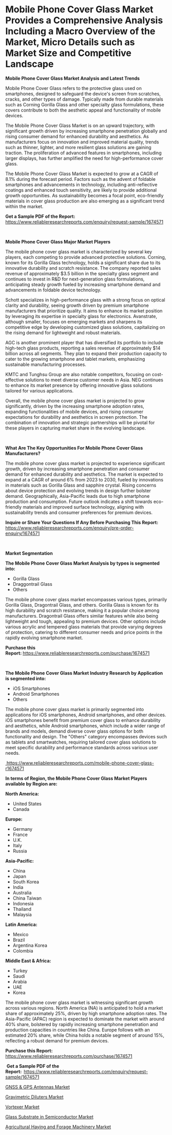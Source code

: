 <p><h1>Mobile Phone Cover Glass Market Provides a Comprehensive Analysis Including a Macro Overview of the Market, Micro Details such as Market Size and Competitive Landscape</h1></p><p><strong>Mobile Phone Cover Glass Market Analysis and Latest Trends</strong></p>
<p><p>Mobile Phone Cover Glass refers to the protective glass used on smartphones, designed to safeguard the device's screen from scratches, cracks, and other types of damage. Typically made from durable materials such as Corning Gorilla Glass and other specialty glass formulations, these covers contribute to both the aesthetic appeal and functionality of mobile devices.</p><p>The Mobile Phone Cover Glass Market is on an upward trajectory, with significant growth driven by increasing smartphone penetration globally and rising consumer demand for enhanced durability and aesthetics. As manufacturers focus on innovation and improved material quality, trends such as thinner, lighter, and more resilient glass solutions are gaining traction. The proliferation of advanced features in smartphones, including larger displays, has further amplified the need for high-performance cover glass.</p><p>The Mobile Phone Cover Glass Market is expected to grow at a CAGR of 8.1% during the forecast period. Factors such as the advent of foldable smartphones and advancements in technology, including anti-reflective coatings and enhanced touch sensitivity, are likely to provide additional growth opportunities. As sustainability becomes a focal point, eco-friendly materials in cover glass production are also emerging as a significant trend within the market.</p></p>
<p><strong>Get a Sample PDF of the Report:&nbsp;</strong> <a href="https://www.reliableresearchreports.com/enquiry/request-sample/1674571?utm_campaign=83&utm_medium=2&utm_source=Github&utm_content=ia&utm_term=13102024&utm_id=mobile-phone-cover-glass">https://www.reliableresearchreports.com/enquiry/request-sample/1674571</a></p>
<p>&nbsp;</p>
<p><strong>Mobile Phone Cover Glass Major Market Players</strong></p>
<p><p>The mobile phone cover glass market is characterized by several key players, each competing to provide advanced protective solutions. Corning, known for its Gorilla Glass technology, holds a significant share due to its innovative durability and scratch resistance. The company reported sales revenue of approximately $3.5 billion in the specialty glass segment and continues to invest in R&D for next-generation glass formulations, anticipating steady growth fueled by increasing smartphone demand and advancements in foldable device technology.</p><p>Schott specializes in high-performance glass with a strong focus on optical clarity and durability, seeing growth driven by premium smartphone manufacturers that prioritize quality. It aims to enhance its market position by leveraging its expertise in specialty glass for electronics. Avanstrate, although smaller, focuses on emerging markets and sharpens its competitive edge by developing customized glass solutions, capitalizing on the rising demand for lightweight and robust materials.</p><p>AGC is another prominent player that has diversified its portfolio to include high-tech glass products, reporting a sales revenue of approximately $14 billion across all segments. They plan to expand their production capacity to cater to the growing smartphone and tablet markets, emphasizing sustainable manufacturing processes.</p><p>KMTC and Tunghsu Group are also notable competitors, focusing on cost-effective solutions to meet diverse customer needs in Asia. NEG continues to enhance its market presence by offering innovative glass solutions tailored for various applications.</p><p>Overall, the mobile phone cover glass market is projected to grow significantly, driven by the increasing smartphone adoption rates, expanding functionalities of mobile devices, and rising consumer expectations for durability and aesthetics in screen protection. The combination of innovation and strategic partnerships will be pivotal for these players in capturing market share in the evolving landscape.</p></p>
<p>&nbsp;</p>
<p><strong>What Are The Key Opportunities For Mobile Phone Cover Glass Manufacturers?</strong></p>
<p><p>The mobile phone cover glass market is projected to experience significant growth, driven by increasing smartphone penetration and consumer demand for enhanced durability and aesthetics. The market is expected to expand at a CAGR of around 6% from 2023 to 2030, fueled by innovations in materials such as Gorilla Glass and sapphire crystal. Rising concerns about device protection and evolving trends in design further bolster demand. Geographically, Asia-Pacific leads due to high smartphone production and consumption. Future outlook indicates a shift towards eco-friendly materials and improved surface technology, aligning with sustainability trends and consumer preferences for premium devices.</p></p>
<p><strong>Inquire or Share Your Questions If Any Before Purchasing This Report:</strong> <a href="https://www.reliableresearchreports.com/enquiry/pre-order-enquiry/1674571?utm_campaign=83&utm_medium=2&utm_source=Github&utm_content=ia&utm_term=13102024&utm_id=mobile-phone-cover-glass">https://www.reliableresearchreports.com/enquiry/pre-order-enquiry/1674571</a></p>
<p>&nbsp;</p>
<p><strong>Market Segmentation</strong></p>
<p><strong>The Mobile Phone Cover Glass Market Analysis by types is segmented into:</strong></p>
<p><ul><li>Gorilla Glass</li><li>Draggontrail Glass</li><li>Others</li></ul></p>
<p><p>The mobile phone cover glass market encompasses various types, primarily Gorilla Glass, Dragontrail Glass, and others. Gorilla Glass is known for its high durability and scratch resistance, making it a popular choice among manufacturers. Dragontrail Glass offers similar features while also being lightweight and tough, appealing to premium devices. Other options include various acrylic and tempered glass materials that provide varying degrees of protection, catering to different consumer needs and price points in the rapidly evolving smartphone market.</p></p>
<p><strong>Purchase this Report:&nbsp;</strong><a href="https://www.reliableresearchreports.com/purchase/1674571?utm_campaign=83&utm_medium=2&utm_source=Github&utm_content=ia&utm_term=13102024&utm_id=mobile-phone-cover-glass">https://www.reliableresearchreports.com/purchase/1674571</a></p>
<p>&nbsp;</p>
<p><strong>The Mobile Phone Cover Glass Market Industry Research by Application is segmented into:</strong></p>
<p><ul><li>iOS Smartphones</li><li>Android Smartphones</li><li>Others</li></ul></p>
<p><p>The mobile phone cover glass market is primarily segmented into applications for iOS smartphones, Android smartphones, and other devices. iOS smartphones benefit from premium cover glass to enhance durability and aesthetics, while Android smartphones, which include a wider range of brands and models, demand diverse cover glass options for both functionality and design. The "Others" category encompasses devices such as tablets and smartwatches, requiring tailored cover glass solutions to meet specific durability and performance standards across various user needs.</p></p>
<p><a href="https://www.reliableresearchreports.com/mobile-phone-cover-glass-r1674571?utm_campaign=83&utm_medium=2&utm_source=Github&utm_content=ia&utm_term=13102024&utm_id=mobile-phone-cover-glass">&nbsp;https://www.reliableresearchreports.com/mobile-phone-cover-glass-r1674571</a></p>
<p><strong>In terms of Region, the Mobile Phone Cover Glass Market Players available by Region are:</strong></p>
<p>
    <p> <strong> North America: </strong>
        <ul>
            <li>United States</li>
            <li>Canada</li>
        </ul>
        </p> 
    <p> <strong> Europe: </strong>
        <ul>
            <li>Germany</li>
            <li>France</li>
            <li>U.K.</li>
            <li>Italy</li>
            <li>Russia</li>
        </ul>
        </p> 
    <p> <strong> Asia-Pacific: </strong>
        <ul>
            <li>China</li>
            <li>Japan</li>
            <li>South Korea</li>
            <li>India</li>
            <li>Australia</li>
            <li>China Taiwan</li>
            <li>Indonesia</li>
            <li>Thailand</li>
            <li>Malaysia</li>
        </ul>
        </p> 
    <p> <strong> Latin America: </strong>
        <ul>
            <li>Mexico</li>
            <li>Brazil</li>
            <li>Argentina Korea</li>
            <li>Colombia</li>
        </ul>
        </p> 
    <p> <strong> Middle East & Africa: </strong>
        <ul>
            <li>Turkey</li>
            <li>Saudi</li>
            <li>Arabia</li>
            <li>UAE</li>
            <li>Korea</li>
        </ul>
    </p>
    </p>
<p><p>The mobile phone cover glass market is witnessing significant growth across various regions. North America (NA) is anticipated to hold a market share of approximately 25%, driven by high smartphone adoption rates. The Asia-Pacific (APAC) region is expected to dominate the market with around 40% share, bolstered by rapidly increasing smartphone penetration and production capacities in countries like China. Europe follows with an estimated 20% share, while China holds a notable segment of around 15%, reflecting a robust demand for premium devices.</p></p>
<p><strong>Purchase this Report: </strong><a href="https://www.reliableresearchreports.com/purchase/1674571?utm_campaign=83&utm_medium=2&utm_source=Github&utm_content=ia&utm_term=13102024&utm_id=mobile-phone-cover-glass">https://www.reliableresearchreports.com/purchase/1674571</a></p>
<p>&nbsp;<strong>Get a Sample PDF of the Report:&nbsp;&nbsp;</strong><a href="https://www.reliableresearchreports.com/enquiry/request-sample/1674571?utm_campaign=83&utm_medium=2&utm_source=Github&utm_content=ia&utm_term=13102024&utm_id=mobile-phone-cover-glass">https://www.reliableresearchreports.com/enquiry/request-sample/1674571</a></p>
<p><strong></strong></p>
<p><p><a href="https://www.linkedin.com/pulse/surfing-gnss-gps-antennas-wave-riding-market-currents-2031-5yk6c?utm_campaign=83&utm_medium=2&utm_source=Github&utm_content=ia&utm_term=13102024&utm_id=mobile-phone-cover-glass">GNSS & GPS Antennas Market</a></p><p><a href="https://www.linkedin.com/pulse/gravimetric-diluters-market-innovations-trends-comprehensive-fzxoe?utm_campaign=83&utm_medium=2&utm_source=Github&utm_content=ia&utm_term=13102024&utm_id=mobile-phone-cover-glass">Gravimetric Diluters Market</a></p><p><a href="https://github.com/MoonZANDRA/Market-Research-Report-List-1/blob/main/vortexer-market.md?utm_campaign=83&utm_medium=2&utm_source=Github&utm_content=ia&utm_term=13102024&utm_id=mobile-phone-cover-glass">Vortexer Market</a></p><p><a href="https://github.com/MatthewHernandez403/Market-Research-Report-List-1/blob/main/glass-substrate-in-semiconductor-market.md?utm_campaign=83&utm_medium=2&utm_source=Github&utm_content=ia&utm_term=13102024&utm_id=mobile-phone-cover-glass">Glass Substrate in Semiconductor Market</a></p><p><a href="https://issuu.com/reportprime-2/docs/agricultural-haying-and-forage-mach_70f6a32a1569de?utm_campaign=83&utm_medium=2&utm_source=Github&utm_content=ia&utm_term=13102024&utm_id=mobile-phone-cover-glass">Agricultural Haying and Forage Machinery Market</a></p></p>